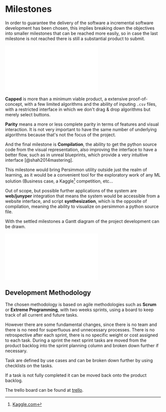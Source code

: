 Milestones
==========


In order to guarantee the delivery of the software a incremental software
development has been chosen, this implies breaking down the objectives into
smaller milestones that can be reached more easily, so in case the last
milestone is not reached there is still a substantial product to submit.

![Milestones Tree](images/objectives.pdf)

**Capped** is more than a minimum viable product, a extensive proof-of-concept,
with a few limited algorithms and the ability of inputing `.csv` files, with a
restricted interface in which we don't drag & drop algorithms but merely select
buttons.

**Parity** means a more or less complete parity in terms of features and visual
interaction. It is not very important to have the same number of
underlying algorithms because that's not the focus of the project.

And the final milestone is **Compilation**, the ability to get the python
source code from the visual representation, also improving the interface to
have a better flow, such as in unreal blueprints, which provide a very
intuitive interface [@shah2014mastering].

This milestone would bring Persimmon utility outside just the realm of
learning, as it would be a convenient tool for the exploratory work of any
ML solution (Business case, a Kaggle[^kaggle] competition, etc...

Out of scope, but possible further applications of the system are **web/junyper**
integration that means the system would be accessible from a website interface,
and script **synthesization**, which is the opposite of compilation, meaning
the ability to visualize on persimmon a python source file.

With the settled milestones a Gantt diagram of the project development can be
drawn.

<!-- Improve Gantt Diagram according to previous feedback. -->
![Gantt Diagram of the project development.](images/gantt.pdf)


Development Methodology
-----------------------
The chosen methodology is based on agile methodologies such as **Scrum** or
**Extreme Programming**, with two weeks sprints, using a board to keep track of
all current and future tasks.

However there are some fundamental changes, since there is no team and there is
no need for superfluous and unnecessary processes. There is no retrospective
after each sprint, there is no specific weight or cost assigned to each task.
During a sprint the next sprint tasks are moved from the product backlog into
the sprint planning column and broken down further if necessary.

Task are defined by use cases and can be broken down further by using
checklists on the tasks.

If a task is not fully completed it can be moved back onto the product backlog.

The trello board can be found at [trello](https://trello.com/b/JmG3xy0U/persimmon).


[^kaggle]: [Kaggle.com](https://www.kaggle.com/)
[^trello]: trello is a software for having a digital board where tracks can be
    pinned.

